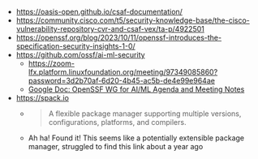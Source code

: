 - https://oasis-open.github.io/csaf-documentation/
- https://community.cisco.com/t5/security-knowledge-base/the-cisco-vulnerability-repository-cvr-and-csaf-vex/ta-p/4922501
- https://openssf.org/blog/2023/10/11/openssf-introduces-the-specification-security-insights-1-0/
- https://github.com/ossf/ai-ml-security
  - https://zoom-lfx.platform.linuxfoundation.org/meeting/97349085860?password=3d2b70af-6d20-4b45-ac5b-de4e99e964ae
  - [Google Doc: OpenSSF WG for AI/ML Agenda and Meeting Notes](https://docs.google.com/document/d/1hEJdr7yXv5tfYpUfn_e7DAUTyvoU6mY0b9eH6EXAHaI/edit)
- https://spack.io
  - > A flexible package manager supporting multiple versions, configurations, platforms, and compilers.
  - Ah ha! Found it! This seems like a potentially extensible package manager, struggled to find this link about a year ago